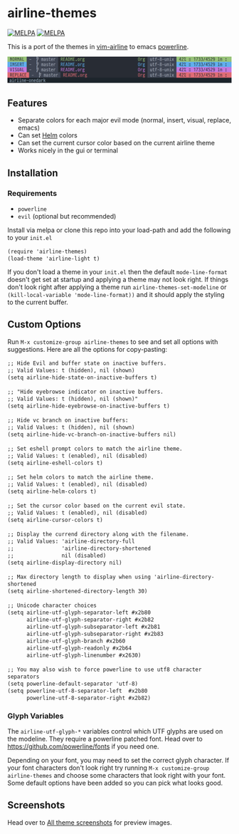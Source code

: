 # airline-themes

[![MELPA](http://melpa-stable.milkbox.net/packages/airline-themes-badge.svg)](http://melpa-stable.milkbox.net/#/airline-themes)
[![MELPA](http://melpa.org/packages/airline-themes-badge.svg)](http://melpa.org/#/airline-themes)

This is a port of the themes in
[vim-airline](https://github.com/vim-airline/vim-airline-themes)
to emacs [powerline](https://github.com/milkypostman/powerline).

![/screenshots/themes/theme-084.png](/screenshots/themes/theme-084.png)

## Features

- Separate colors for each major evil mode (normal, insert, visual, replace, emacs)
- Can set [Helm](https://github.com/emacs-helm/helm) colors
- Can set the current cursor color based on the current airline theme
- Works nicely in the gui or terminal

## Installation

### Requirements

- `powerline`
- `evil` (optional but recommended)

Install via melpa or clone this repo into your load-path and add the following
to your `init.el`

``` emacs-lisp
(require 'airline-themes)
(load-theme 'airline-light t)
```

If you don't load a theme in your `init.el` then the default `mode-line-format`
doesn't get set at startup and applying a theme may not look right. If things
don't look right after applying a theme run `airline-themes-set-modeline` or
`(kill-local-variable 'mode-line-format))` and it should apply the styling to
the current buffer.

## Custom Options

Run `M-x customize-group airline-themes` to see and set all options with
suggestions. Here are all the options for copy-pasting:

``` emacs-lisp
;; Hide Evil and buffer state on inactive buffers.
;; Valid Values: t (hidden), nil (shown)
(setq airline-hide-state-on-inactive-buffers t)

;; "Hide eyebrowse indicator on inactive buffers.
;; Valid Values: t (hidden), nil (shown)"
(setq airline-hide-eyebrowse-on-inactive-buffers t)

;; Hide vc branch on inactive buffers:
;; Valid Values: t (hidden), nil (shown)
(setq airline-hide-vc-branch-on-inactive-buffers nil)

;; Set eshell prompt colors to match the airline theme.
;; Valid Values: t (enabled), nil (disabled)
(setq airline-eshell-colors t)

;; Set helm colors to match the airline theme.
;; Valid Values: t (enabled), nil (disabled)
(setq airline-helm-colors t)

;; Set the cursor color based on the current evil state.
;; Valid Values: t (enabled), nil (disabled)
(setq airline-cursor-colors t)

;; Display the currend directory along with the filename.
;; Valid Values: 'airline-directory-full
;;               'airline-directory-shortened
;;               nil (disabled)
(setq airline-display-directory nil)

;; Max directory length to display when using 'airline-directory-shortened
(setq airline-shortened-directory-length 30)

;; Unicode character choices
(setq airline-utf-glyph-separator-left #x2b80
      airline-utf-glyph-separator-right #x2b82
      airline-utf-glyph-subseparator-left #x2b81
      airline-utf-glyph-subseparator-right #x2b83
      airline-utf-glyph-branch #x2b60
      airline-utf-glyph-readonly #x2b64
      airline-utf-glyph-linenumber #x2630)

;; You may also wish to force powerline to use utf8 character separators
(setq powerline-default-separator 'utf-8)
(setq powerline-utf-8-separator-left  #x2b80
      powerline-utf-8-separator-right #x2b82)
```

### Glyph Variables

The `airline-utf-glyph-*` variables control which UTF glyphs are used on the
modeline. They require a powerline patched font. Head over to
https://github.com/powerline/fonts if you need one.

Depending on your font, you may need to set the correct glyph character. If
your font characters don't look right try running
`M-x customize-group airline-themes` and choose some characters that look right
with your font. Some default options have been added so you can pick what looks
good.

## Screenshots

Head over to [All theme screenshots](/screenshots/all-themes.md) for preview
images.

